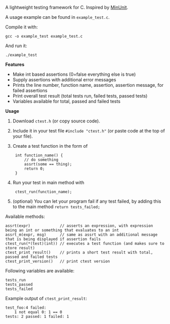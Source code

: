 A lightweight testing framework for C. Inspired by [MinUnit](http://www.jera.com/techinfo/jtns/jtn002.html).

A usage example can be found in `example_test.c`.

Compile it with:

    gcc -o example_test example_test.c

And run it:

    ./example_test

**Features**

* Make int based assertions (0=false everything else is true)
* Supply assertions with additional error messages
* Prints the line number, function name, assertion, assertion message, for failed assertions 
* Print overall test result (total tests run, failed tests, passed tests)
* Variables available for total, passed and failed tests

**Usage**

1. Download `ctest.h` (or copy source code).
2. Include it in your test file `#include "ctest.h"` (or paste code at the top of your file).
3. Create a test function in the form of

        int function_name() {
            // do something
            assrt(some == thing);
            return 0;
        }

4. Run your test in main method with

        ctest_run(function_name);

5. (optional) You can let your program fail if any test failed, by adding this to the main method `return tests_failed;`

Available methods:
    
    assrt(expr)             // asserts an expression, with expression being an int or something that evaluates to an int
    assrt_m(expr, msg)      // same as assrt with an additional message that is being displayed if assertion fails
    ctest_run(*(test)(int)) // executes a test function (and makes sure to store result)
    ctest_print_result()    // prints a short test result with total, passed and failed tests
    ctest_print_version()   // print ctest version

Following variables are available:

    tests_run
    tests_passed
    tests_failed

Example output of `ctest_print_result`:

    test_foo:4 failed:
	    1 not equal 0: 1 == 0
    tests: 2 passed: 1 failed: 1
